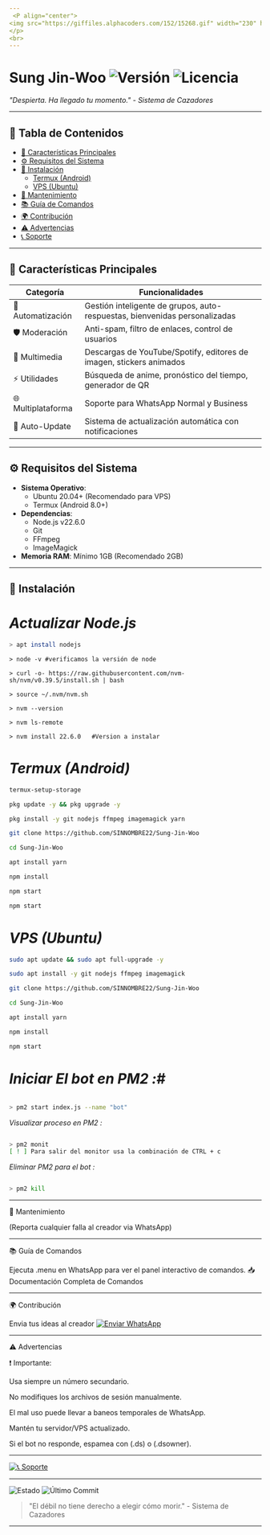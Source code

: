 ```yaml
---
 <P align="center">
<img src="https://giffiles.alphacoders.com/152/15268.gif" width="230" height="230"/>
</p>
<br>
---
```


#  Sung Jin-Woo <img src="https://img.shields.io/badge/Version-2.0.0-blue" alt="Versión"> <img src="https://img.shields.io/badge/Licencia-MIT-green" alt="Licencia">

*"Despierta. Ha llegado tu momento." - Sistema de Cazadores*

---

## 📌 Tabla de Contenidos
- [🌟 Características Principales](#caracteristicas-principales)
- [⚙️ Requisitos del Sistema](#requisitos-del-sistema)
- [🚀 Instalación](#instalacion)
  - [Termux (Android)](#termux-android)
  - [VPS (Ubuntu)](#vps-ubuntu)
- [🔧 Mantenimiento](#mantenimiento)
- [📚 Guía de Comandos](#guia-de-comandos)
- [🌍 Contribución](#contribucion)
- [⚠️ Advertencias](#advertencias)
- [📞 Soporte](#soporte)

---

## <a id="caracteristicas-principales"></a>🌟 Características Principales

| Categoría           | Funcionalidades                                                                 |
|---------------------|---------------------------------------------------------------------------------|
| 🤖 Automatización   | Gestión inteligente de grupos, auto-respuestas, bienvenidas personalizadas      |
| 🛡️ Moderación      | Anti-spam, filtro de enlaces, control de usuarios                                |
| 🎨 Multimedia       | Descargas de YouTube/Spotify, editores de imagen, stickers animados              |
| ⚡ Utilidades       | Búsqueda de anime, pronóstico del tiempo, generador de QR                        |
| 🌐 Multiplataforma  | Soporte para WhatsApp Normal y Business                                          |
| 🔄 Auto-Update      | Sistema de actualización automática con notificaciones                         |

---

## <a id="requisitos-del-sistema"></a>⚙️ Requisitos del Sistema

- **Sistema Operativo**: 
  - Ubuntu 20.04+ (Recomendado para VPS)
  - Termux (Android 8.0+)
- **Dependencias**:
  - Node.js v22.6.0
  - Git
  - FFmpeg
  - ImageMagick
- **Memoria RAM**: Mínimo 1GB (Recomendado 2GB)

---
## <a id="instalacion"></a>🚀 Instalación

# *<a id="instalar node.js"></a>Actualizar Node.js*


```bash
> apt install nodejs
```
```
> node -v #verificamos la versión de node
```
```
> curl -o- https://raw.githubusercontent.com/nvm-sh/nvm/v0.39.5/install.sh | bash
```
```
> source ~/.nvm/nvm.sh
```
```
> nvm --version
```
```
> nvm ls-remote
```
```
> nvm install 22.6.0   #Version a instalar
```

# *<a id="termux-android"></a>Termux (Android)*
```bash
termux-setup-storage
```
```bash
pkg update -y && pkg upgrade -y
```
```bash
pkg install -y git nodejs ffmpeg imagemagick yarn
```
```bash
git clone https://github.com/SINNOMBRE22/Sung-Jin-Woo
```
```bash
cd Sung-Jin-Woo
```
```bash
apt install yarn
```
```bash
npm install
```
```bash
npm start
```
```bash
npm start
```
# *<a id="vps-ubuntu"></a>VPS (Ubuntu)*
```bash
sudo apt update && sudo apt full-upgrade -y
```
```bash
sudo apt install -y git nodejs ffmpeg imagemagick
```
```bash
git clone https://github.com/SINNOMBRE22/Sung-Jin-Woo
```
```bash
cd Sung-Jin-Woo
```
```bash
apt install yarn
```
```bash
npm install
```
```bash
npm start
```

# *Iniciar El bot en PM2 :*#
```bash 

> pm2 start index.js --name "bot"

```
*Visualizar proceso en PM2 :*

```bash 

> pm2 monit
[ ! ] Para salir del monitor usa la combinación de CTRL + c
```

*Eliminar PM2 para el bot :*

```bash

> pm2 kill
```
---

<a id="mantenimiento"></a>🔧 Mantenimiento

(Reporta cualquier falla al creador via WhatsApp)


---

<a id="guia-de-comandos"></a>📚 Guía de Comandos

Ejecuta .menu en WhatsApp para ver el panel interactivo de comandos.
📥 Documentación Completa de Comandos


---

<a id="contribucion"></a>🌍 Contribución

Envia tus ideas al creador
[![Enviar WhatsApp](https://img.shields.io/badge/Enviar%20WhatsApp-25D366?style=for-the-badge&logo=whatsapp&logoColor=white)](https://wa.me/message/BSE4ZCEPY7ZOP1)



---

<a id="advertencias"></a>⚠️ Advertencias

❗ Importante:

Usa siempre un número secundario.

No modifiques los archivos de sesión manualmente.

El mal uso puede llevar a baneos temporales de WhatsApp.

Mantén tu servidor/VPS actualizado.

Si el bot no responde, espamea con (.ds) o (.dsowner).



---

<a id="soporte"></a> [![📞 Soporte](https://img.shields.io/badge/%20Soporte-25D366?style=for-the-badge&logo=whatsapp&logoColor=white)](https://wa.me/message/BSE4ZCEPY7ZOP1)



---

<img src="https://img.shields.io/badge/STATUS-EN%20DESARROLLO-success" alt="Estado"> <img src="https://img.shields.io/github/last-commit/SINNOMBRE22/Sung-Jinwoo-Bot" alt="Último Commit">

> "El débil no tiene derecho a elegir cómo morir." - Sistema de Cazadores



---
